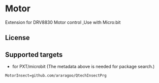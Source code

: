 # Motor

Extension for DRV8830 Motor control ,Use with Micro:bit

## License



## Supported targets

* for PXT/microbit
(The metadata above is needed for package search.)

```package
MotorInsect=github.com/araragoo/QtechInsectPrg
```
